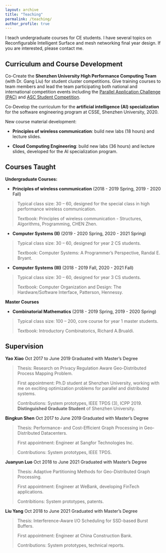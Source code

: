 ```yaml
---
layout: archive
title: "Teaching"
permalink: /teaching/
author_profile: true
---
```


I teach undergraduate courses for CE students. I have several topics on Reconfigurable Intelligent Surface and mesh networking final year design. If you are interested, please contact me.

Curriculum and Course Development
---

Co-Create the **Shenzhen University High Performance Computing Team** (with Dr. Gang Liu) for student
cluster competitions. Give training courses to team members and lead the team participating both
national and international competition events including the [Parallel Application Challenge (PAC)](http://www.pac-hpc.com/index.php) and
[ASC Student Competition](http://www.asc-events.net/).

Co-Develop the curriculum for the **artificial intelligence (AI) specialization** for the software engineering
program at CSSE, Shenzhen University, 2020.

New course material development:

* **Principles of wireless communication**: build new labs (18 hours) and lecture slides.

* **Cloud Computing Engineering**: build new labs (36 hours) and lecture slides, developed for the AI
specialization program.

Courses Taught
---

**Undergraduate Courses:**

* **Principles of wireless communication** (2018 - 2019 Spring, 2019 - 2020 Fall)
> Typical class size: 30 – 60, designed for the special class in high performance wireless communication.
>
> Textbook: Principles of wireless communication - Structures, Algorithms, Programming, CHEN Zhen.

* **Computer Systems (II)** (2019 - 2020 Spring, 2020 - 2021 Spring)
> Typical class size: 30 – 60, designed for year 2 CS students.
> 
> Textbook: Computer Systems: A Programmer’s Perspective, Randal E. Bryant.

* **Computer Systems (III)** (2018 - 2019 Fall, 2020 - 2021 Fall)
> Typical class size: 30 – 60, designed for year 3 CS students.
> 
> Textbook: Computer Organization and Design: The Hardware/Software Interface, Patterson, Hennessy.

**Master Courses**

* **Combinatorial Mathematics** (2018 - 2019 Spring, 2019 - 2020 Spring)
> Typical class size: 100 – 200, core course for year 1 master students.
> 
> Textbook: Introductory Combinatorics, Richard A.Brualdi.

Supervision
---

**Yao Xiao** Oct 2017 to June 2019
Graduated with Master’s Degree
>Thesis: Research on Privacy Regulation Aware Geo-Distributed Process Mapping Problem. 
>
>First appointment: Ph.D student at Shenzhen University, working with me on exciting optimization problems for parallel and distributed systems. 
>
>Contributions: System prototypes, IEEE TPDS (3), ICPP 2019. **Distinguished Graduate Student** of Shenzhen University.

**Bingkun Shen** Oct 2017 to June 2019
Graduated with Master’s Degree
>Thesis: Performance- and Cost-Efficient Graph Processing in Geo-Distributed Datacenters. 
>
>First appointment: Engineer at Sangfor Technologies Inc.
>
>Contributions: System prototypes, IEEE TPDS.

**Juanyun Luo** Oct 2018 to June 2021
Graduated with Master’s Degree
>Thesis: Adaptive Partitioning Methods for Geo-Distributed Graph Processing. 
>
>First appointment: Engineer at WeBank, developing FinTech applications. 
>
>Contribitions: System prototypes, patents.

**Liu Yang** Oct 2018 to June 2021
Graduated with Master’s Degree
>Thesis: Interference-Aware I/O Scheduling for SSD-based Burst Buffers. 
>
>First appointment: Engineer at China Construction Bank.
>
>Contributions: System prototypes, technical reports.

<!--
Advised Student Honors
---
Ms. Jiexin Chen and Mr. Jiarong Zhong won **Honorable Mention** in the Interdisciplinary Contest in
Modeling (ICM) in 2020.

Mr. Yao Xiao is awarded the **Distinguished Graduate Student** of Shenzhen university in 2019. (10 out of
112)

The SZU-HPC Team won **3rd prize** in the Optimization track of the Parallel Application Challenge (PAC)
2017 and 2018.
-->


